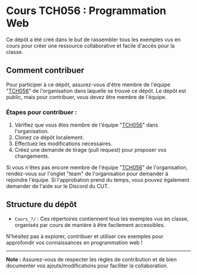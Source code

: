 # Cours TCH056 : Programmation Web

Ce dépôt a été créé dans le but de rassembler tous les exemples vus en cours pour créer une ressource collaborative et facile d'accès pour la classe.

## Comment contribuer

Pour participer à ce dépôt, assurez-vous d'être membre de l'équipe "[TCH056](https://github.com/orgs/ETS-Winter-2024-CUT/teams/tch056)" de l'organisation dans laquelle se trouve ce dépôt. Le dépôt est public, mais pour contribuer, vous devez être membre de l'équipe.

### Étapes pour contribuer :

1. Vérifiez que vous êtes membre de l'équipe "[TCH056](https://github.com/orgs/ETS-Winter-2024-CUT/teams/tch056)" dans l'organisation.
2. Clonez ce dépôt localement.
3. Effectuez les modifications nécessaires.
4. Créez une demande de tirage (pull request) pour proposer vos changements.

Si vous n'êtes pas encore membre de l'équipe "[TCH056](https://github.com/orgs/ETS-Winter-2024-CUT/teams/tch056)" de l'organisation, rendez-vous sur l'onglet "team" de l'organisation pour demander à rejoindre l'équipe.
Si l'approbation prend du temps, vous pouvez également demander de l'aide sur le Discord du CUT.

## Structure du dépôt

- `Cours_?/` : Ces répertoires contiennent tous les exemples vus en classe, organisés par cours de manière à être facilement accessibles.

N'hésitez pas à explorer, contribuer et utiliser ces exemples pour approfondir vos connaissances en programmation web !

---

**Note :** Assurez-vous de respecter les règles de contribution et de bien documenter vos ajouts/modifications pour faciliter la collaboration.
